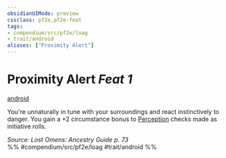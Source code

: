 ```yaml
---
obsidianUIMode: preview
cssclass: pf2e,pf2e-feat
tags:
- compendium/src/pf2e/loag
- trait/android
aliases: ["Proximity Alert"]
---
```

# Proximity Alert  *Feat 1*  
[android](../../Rules/traits/android-loag.md)  


You're unnaturally in tune with your surroundings and react instinctively to danger. You gain a +2 circumstance bonus to [Perception](../skills.md#Perception) checks made as initiative rolls.

*Source: Lost Omens: Ancestry Guide p. 73*  
%% #compendium/src/pf2e/loag #trait/android %%